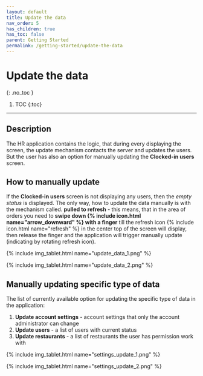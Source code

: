 ```yaml
---
layout: default
title: Update the data
nav_order: 5
has_children: true
has_toc: false
parent: Getting Started
permalink: /getting-started/update-the-data
---
```


# Update the data
{: .no_toc }

1. TOC
{:toc}

---

## Description
The HR application contains the logic, that during every displaying the screen, the update mechanism contacts the server and updates the users. But the user has also an option for manually updating the **Clocked-in users** screen.

## How to manually update
If the **Clocked-in users** screen is not displaying any users, then the _empty status_ is displayed. The only way, how to update the data manually is with the mechanism called. **pulled to refresh** - this means, that in the area of orders you need to **swipe down {% include icon.html name="arrow_downward" %} with a finger** till the refresh icon <span class="text-blue-100">{% include icon.html name="refresh" %}</span> in the center top of the screen will display, then release the finger and the application will trigger manually update (indicating by rotating refresh icon).

{% include img_tablet.html name="update_data_1.png" %}

{% include img_tablet.html name="update_data_2.png" %}

## Manually updating specific type of data
The list of currently available option for updating the specific type of data in the application:
1. **Update account settings** - account settings that only the account administrator can change
1. **Update users** - a list of users with current status
1. **Update restaurants** - a list of restaurants the user has permission work with

{% include img_tablet.html name="settings_update_1.png" %}

{% include img_tablet.html name="settings_update_2.png" %}